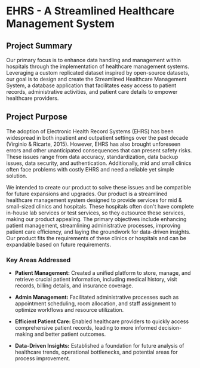 # EHRS - A Streamlined Healthcare Management System

## Project Summary

Our primary focus is to enhance data handling and management within hospitals through the implementation of healthcare management systems. Leveraging a custom replicated dataset inspired by open-source datasets, our goal is to design and create the Streamlined Healthcare Management System, a database application that facilitates easy access to patient records, administrative activities, and patient care details to empower healthcare providers.

## Project Purpose

The adoption of Electronic Health Record Systems (EHRS) has been widespread in both inpatient and outpatient settings over the past decade (Virginio & Ricarte, 2015). However, EHRS has also brought unforeseen errors and other unanticipated consequences that can present safety risks. These issues range from data accuracy, standardization, data backup issues, data security, and authentication. Additionally, mid and small clinics often face problems with costly EHRS and need a reliable yet simple solution.

We intended to create our product to solve these issues and be compatible for future expansions and upgrades. Our product is a streamlined healthcare management system designed to provide services for mid & small-sized clinics and hospitals. These hospitals often don't have complete in-house lab services or test services, so they outsource these services, making our product appealing. The primary objectives include enhancing patient management, streamlining administrative processes, improving patient care efficiency, and laying the groundwork for data-driven insights. Our product fits the requirements of these clinics or hospitals and can be expandable based on future requirements.

### Key Areas Addressed

- **Patient Management:** Created a unified platform to store, manage, and retrieve crucial patient information, including medical history, visit records, billing details, and insurance coverage.
  
- **Admin Management:** Facilitated administrative processes such as appointment scheduling, room allocation, and staff assignment to optimize workflows and resource utilization.
  
- **Efficient Patient Care:** Enabled healthcare providers to quickly access comprehensive patient records, leading to more informed decision-making and better patient outcomes.
  
- **Data-Driven Insights:** Established a foundation for future analysis of healthcare trends, operational bottlenecks, and potential areas for process improvement.
